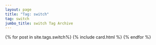 ```yaml
---
layout: page
title: "Tag: switch"
tag: switch
jumbo_title: switch Tag Archive
---
```


{% for post in site.tags.switch%}
{% include card.html %}
{% endfor %}

